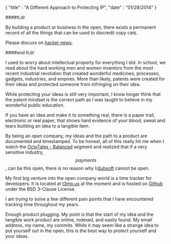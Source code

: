 {
  "title" : "A Different Approach to Protecting IP",
  "date" : "01/28/2014"
}

####tl;dr

By building a product or business in the open, there exists a permanent
record of all the things that can be used to discredit copy cats.

Please discuss on [hacker news](https://news.ycombinator.com/item?id=7139099).

####end tl;dr

I used to worry about intellectual property for everything I did.
In school, we read about the hard working men and women inventors from
the most recent industrial revolution that created wonderful medicines,
processes, gadgets, industries, and empires. More than likely, patents
were created for their ideas and protected someone from infringing on
their idea.

While protecting your ideas is still very important, I know longer think
that the patent mindset is the correct path as I was taught to believe
in my wonderful public education.

If you have an idea and make it to something real, there is a paper
trail, electronic or real paper, that shows hard evidence of your blood,
sweat and tears building an idea to a tangible item.

By being an open company, my ideas and the path to a product are
documented and timestamped. To be honest, all of this really hit me when
I watch the [OctoTales - Balanced](http://www.youtube.com/watch?v=ukKd8W3Bvo0&feature=youtu.be)
segment and realized that if a very sensitive industry, $$ payments $$,
can be this open, there is no reason why
I/[dubsoft](http://www.dubsoft.net) cannot be open.

My first big venture into the open company world is a time tracker
for developers. It is located at [t3mp.us](http://www.t3mp.us) at the
moment and is hosted on [Github](https://github.com/t3mpus/tempus) under
the BSD 3-Clause License.

I am trying to solve a few different pain points that I
have encountered tracking time throughout my years.

Enough product plugging. My point is that the start of my idea and the
tangible work product are online, indexed, and easily found. My email
address, my name, my commits. While it may seem like a strange idea to
put yourself out in the open, this is the best way to protect yourself
and your ideas.
